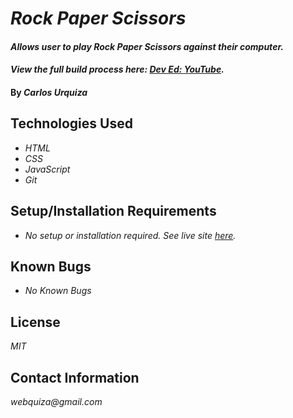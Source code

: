 # _Rock Paper Scissors_

#### _Allows user to play Rock Paper Scissors against their computer._

#### _View the full build process here: [Dev Ed: YouTube](https://www.youtube.com/watch?v=qWPtKtYEsN4)._

#### By _**Carlos Urquiza**_

## Technologies Used

* _HTML_
* _CSS_
* _JavaScript_
* _Git_

## Setup/Installation Requirements

* _No setup or installation required. See live site [here](https://webquiza.github.io/rock_paper_scissors/)._

## Known Bugs

* _No Known Bugs_

## License

_MIT_

## Contact Information

_webquiza@gmail.com_